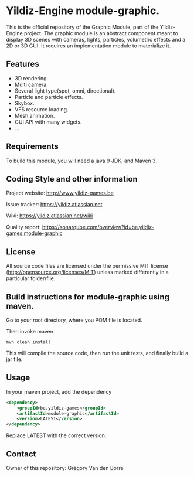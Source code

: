 # Yildiz-Engine module-graphic.

This is the official repository of the Graphic Module, part of the Yildiz-Engine project.
The graphic module is an abstract component meant to display 3D scenes with cameras, lights, particles, volumetric effects and a 2D or 3D GUI.
It requires an implementation module to materialize it.

## Features

* 3D rendering.
* Multi camera.
* Several light type(spot, omni, directional).
* Particle and particle effects.
* Skybox.
* VFS resource loading.
* Mesh animation.
* GUI API with many widgets.
* ...

## Requirements

To build this module, you will need a java 9 JDK, and Maven 3.

## Coding Style and other information

Project website:
http://www.yildiz-games.be

Issue tracker:
https://yildiz.atlassian.net

Wiki:
https://yildiz.atlassian.net/wiki

Quality report:
https://sonarqube.com/overview?id=be.yildiz-games:module-graphic

## License

All source code files are licensed under the permissive MIT license
(http://opensource.org/licenses/MIT) unless marked differently in a particular folder/file.
## Build instructions for module-graphic using maven.

Go to your root directory, where you POM file is located.

Then invoke maven

	mvn clean install

This will compile the source code, then run the unit tests, and finally build a jar file.

## Usage

In your maven project, add the dependency

```xml
<dependency>
    <groupId>be.yildiz-games</groupId>
    <artifactId>module-graphic</artifactId>
    <version>LATEST</version>
</dependency>
```
Replace LATEST with the correct version.
## Contact
Owner of this repository: Grégory Van den Borre
